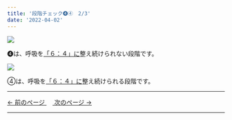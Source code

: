 ```yaml
---
title: '段階チェック➍④　2/3'
date: '2022-04-02'
---
```

![](/images/01234_1.jpg)

➍は、呼吸を[「６：４」に]()整え続けられない段階です。   

![](/images/01234_2.jpg)

④は、呼吸を[「６：４」に]()整え続けられる段階です。

***
[ ← 前のページ ](/posts/01234-1)　[ 次のページ → ](/posts/01234-3)
***
